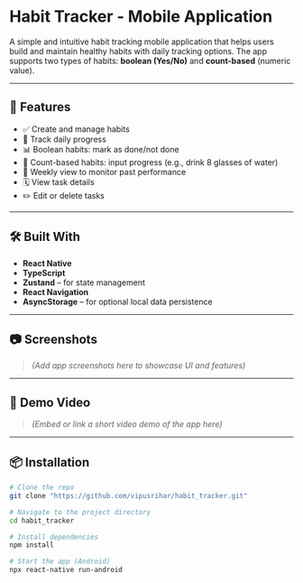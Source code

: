 # Habit Tracker - Mobile Application

A simple and intuitive habit tracking mobile application that helps users build and maintain healthy habits with daily tracking options. The app supports two types of habits: **boolean (Yes/No)** and **count-based** (numeric value).

---

## 🚀 Features

- ✅ Create and manage habits
- 📆 Track daily progress
- 📊 Boolean habits: mark as done/not done
- 🔢 Count-based habits: input progress (e.g., drink 8 glasses of water)
- 📅 Weekly view to monitor past performance
- 🗓️ View task details
- ✏️ Edit or delete tasks

---

## 🛠️ Built With

- **React Native**
- **TypeScript**
- **Zustand** – for state management
- **React Navigation**
- **AsyncStorage** – for optional local data persistence

---

## 📷 Screenshots

> *(Add app screenshots here to showcase UI and features)*

---

## 🎥 Demo Video

> *(Embed or link a short video demo of the app here)*

---

## 📦 Installation

```bash
# Clone the repo
git clone "https://github.com/vipusrihar/habit_tracker.git"

# Navigate to the project directory
cd habit_tracker

# Install dependencies
npm install

# Start the app (Android)
npx react-native run-android
 ```
